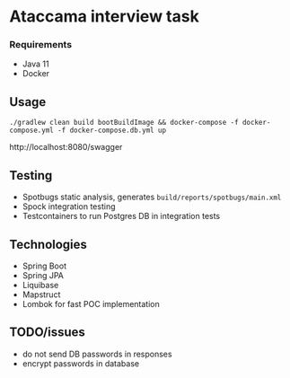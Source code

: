 # Ataccama interview task

### Requirements
* Java 11
* Docker

## Usage
```
./gradlew clean build bootBuildImage && docker-compose -f docker-compose.yml -f docker-compose.db.yml up
```
http://localhost:8080/swagger

## Testing
* Spotbugs static analysis, generates `build/reports/spotbugs/main.xml`
* Spock integration testing
* Testcontainers to run Postgres DB in integration tests

## Technologies
* Spring Boot
* Spring JPA
* Liquibase
* Mapstruct
* Lombok for fast POC implementation

## TODO/issues
* do not send DB passwords in responses
* encrypt passwords in database